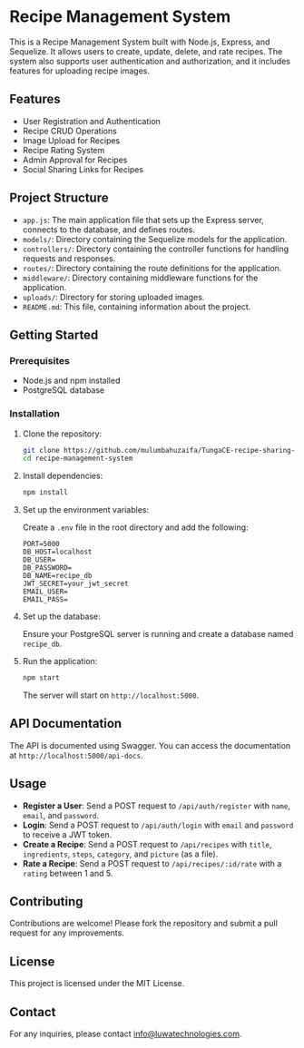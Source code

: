 # Recipe Management System

This is a Recipe Management System built with Node.js, Express, and Sequelize. It allows users to create, update, delete, and rate recipes. The system also supports user authentication and authorization, and it includes features for uploading recipe images.

## Features

- User Registration and Authentication
- Recipe CRUD Operations
- Image Upload for Recipes
- Recipe Rating System
- Admin Approval for Recipes
- Social Sharing Links for Recipes

## Project Structure

- `app.js`: The main application file that sets up the Express server, connects to the database, and defines routes.
- `models/`: Directory containing the Sequelize models for the application.
- `controllers/`: Directory containing the controller functions for handling requests and responses.
- `routes/`: Directory containing the route definitions for the application.
- `middleware/`: Directory containing middleware functions for the application.
- `uploads/`: Directory for storing uploaded images.
- `README.md`: This file, containing information about the project.


## Getting Started

### Prerequisites

- Node.js and npm installed
- PostgreSQL database

### Installation

1. Clone the repository:

   ```bash
   git clone https://github.com/mulumbahuzaifa/TungaCE-recipe-sharing-backend.git
   cd recipe-management-system
   ```

2. Install dependencies:

   ```bash
   npm install
   ```

3. Set up the environment variables:

   Create a `.env` file in the root directory and add the following:

   ```plaintext
   PORT=5000
   DB_HOST=localhost
   DB_USER=
   DB_PASSWORD=
   DB_NAME=recipe_db
   JWT_SECRET=your_jwt_secret
   EMAIL_USER=
   EMAIL_PASS=
   ```

4. Set up the database:

   Ensure your PostgreSQL server is running and create a database named `recipe_db`.

5. Run the application:

   ```bash
   npm start
   ```

   The server will start on `http://localhost:5000`.

## API Documentation

The API is documented using Swagger. You can access the documentation at `http://localhost:5000/api-docs`.

## Usage

- **Register a User**: Send a POST request to `/api/auth/register` with `name`, `email`, and `password`.
- **Login**: Send a POST request to `/api/auth/login` with `email` and `password` to receive a JWT token.
- **Create a Recipe**: Send a POST request to `/api/recipes` with `title`, `ingredients`, `steps`, `category`, and `picture` (as a file).
- **Rate a Recipe**: Send a POST request to `/api/recipes/:id/rate` with a `rating` between 1 and 5.

## Contributing

Contributions are welcome! Please fork the repository and submit a pull request for any improvements.

## License

This project is licensed under the MIT License.

## Contact

For any inquiries, please contact [info@luwatechnologies.com](mailto:info@luwatechnologies.com).

